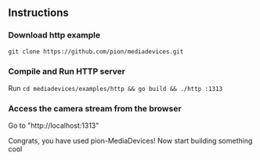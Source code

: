 ## Instructions

### Download http example

```
git clone https://github.com/pion/mediadevices.git
```

### Compile and Run HTTP server

Run `cd mediadevices/examples/http && go build && ./http :1313`


### Access the camera stream from the browser

Go to "http://localhost:1313"


Congrats, you have used pion-MediaDevices! Now start building something cool
